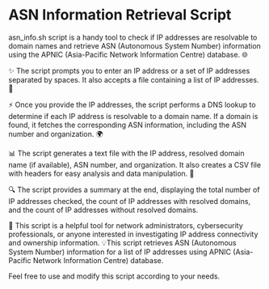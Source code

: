 


# ASN Information Retrieval Script

asn_info.sh script is a handy tool to check if IP addresses are resolvable to domain names and retrieve ASN (Autonomous System Number) information using the APNIC (Asia-Pacific Network Information Centre) database. 🌐

✨ The script prompts you to enter an IP address or a set of IP addresses separated by spaces. It also accepts a file containing a list of IP addresses. 📝

⚡️ Once you provide the IP addresses, the script performs a DNS lookup to determine if each IP address is resolvable to a domain name. If a domain is found, it fetches the corresponding ASN information, including the ASN number and organization. 🌍

📊 The script generates a text file with the IP address, resolved domain name (if available), ASN number, and organization. It also creates a CSV file with headers for easy analysis and data manipulation. 📁

🔍 The script provides a summary at the end, displaying the total number of IP addresses checked, the count of IP addresses with resolved domains, and the count of IP addresses without resolved domains.

🚀 This script is a helpful tool for network administrators, cybersecurity professionals, or anyone interested in investigating IP address connectivity and ownership information. 💡This script retrieves ASN (Autonomous System Number) information for a list of IP addresses using APNIC (Asia-Pacific Network Information Centre) database.



Feel free to use and modify this script according to your needs.
